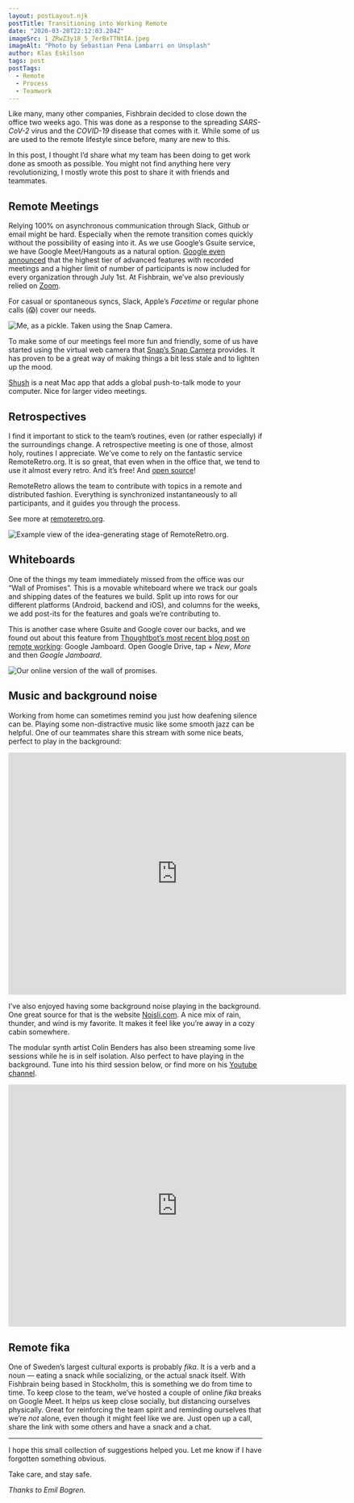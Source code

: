 ```yaml
---
layout: postLayout.njk
postTitle: Transitioning into Working Remote
date: "2020-03-20T22:12:03.284Z"
imageSrc: 1_ZRwZ3y18_5_7erBxTTNtIA.jpeg
imageAlt: "Photo by Sebastian Pena Lambarri on Unsplash"
author: Klas Eskilson
tags: post
postTags:
  - Remote
  - Process
  - Teamwork
---
```


Like many, many other companies, Fishbrain decided to close down the office two weeks ago. This was done as a response to the spreading *SARS-CoV-2* virus and the *COVID-19* disease that comes with it. While some of us are used to the remote lifestyle since before, many are new to this.

In this post, I thought I’d share what my team has been doing to get work done as smooth as possible. You might not find anything here very revolutionizing, I mostly wrote this post to share it with friends and teammates.

## Remote Meetings

Relying 100% on asynchronous communication through Slack, Github or email might be hard. Especially when the remote transition comes quickly without the possibility of easing into it. As we use Google’s Gsuite service, we have Google Meet/Hangouts as a natural option. [Google even announced](https://support.google.com/meet/thread/32228664?hl=en) that the highest tier of advanced features with recorded meetings and a higher limit of number of participants is now included for every organization through July 1st. At Fishbrain, we’ve also previously relied on [Zoom](https://zoom.us/).

For casual or spontaneous syncs, Slack, Apple’s *Facetime* or regular phone calls (😱) cover our needs.

![Me, as a pickle. Taken using the Snap Camera.](1_Yh9loKUjiHKQfDJzgzG8yg.jpeg)

To make some of our meetings feel more fun and friendly, some of us have started using the virtual web camera that [Snap’s Snap Camera](http://snapcamera.snapchat.com/) provides. It has proven to be a great way of making things a bit less stale and to lighten up the mood.

[Shush](https://apps.apple.com/se/app/shush-microphone-manager/id496437906?l=en&mt=12) is a neat Mac app that adds a global push-to-talk mode to your computer. Nice for larger video meetings.

## Retrospectives

I find it important to stick to the team’s routines, even (or rather especially) if the surroundings change. A retrospective meeting is one of those, almost holy, routines I appreciate. We’ve come to rely on the fantastic service RemoteRetro.org. It is so great, that even when in the office that, we tend to use it almost every retro. And it’s free! And [open source](https://github.com/stride-nyc/remote_retro/)!

RemoteRetro allows the team to contribute with topics in a remote and distributed fashion. Everything is synchronized instantaneously to all participants, and it guides you through the process.

See more at [remoteretro.org](https://remoteretro.org/).

![Example view of the idea-generating stage of RemoteRetro.org.](1_acjcTCHxgGwG1IUTT3WKNQ.png)

## Whiteboards

One of the things my team immediately missed from the office was our “Wall of Promises”. This is a movable whiteboard where we track our goals and shipping dates of the features we build. Split up into rows for our different platforms (Android, backend and iOS), and columns for the weeks, we add post-its for the features and goals we’re contributing to.

This is another case where Gsuite and Google cover our backs, and we found out about this feature from [Thoughtbot’s most recent blog post on remote working](https://thoughtbot.com/blog/remote-tools-and-tips-in-these-remote-times): Google Jamboard. Open Google Drive, tap + *New*, *More* and then *Google Jamboard*.

![Our online version of the wall of promises.](1_cnV7TnS4DDvwCU8y0MIMuA.png)

## Music and background noise

Working from home can sometimes remind you just how deafening silence can be. Playing some non-distractive music like some smooth jazz can be helpful. One of our teammates share this stream with some nice beats, perfect to play in the background:

<iframe src="https://www.youtube.com/embed/5qap5aO4i9A" height="480" width="670" allowfullscreen="true" frameborder="0"></iframe>

I’ve also enjoyed having some background noise playing in the background. One great source for that is the website [Noisli.com](https://www.noisli.com/). A nice mix of rain, thunder, and wind is my favorite. It makes it feel like you’re away in a cozy cabin somewhere.

The modular synth artist Colin Benders has also been streaming some live sessions while he is in self isolation. Also perfect to have playing in the background. Tune into his third session below, or find more on his [Youtube channel](https://www.youtube.com/channel/UCx74vAHCehhLOeQNwbJcGyQ).

<iframe src="https://www.youtube.com/embed/r023qzhuoqE" height="480" width="670" allowfullscreen="true" frameborder="0"></iframe>

## Remote fika

One of Sweden’s largest cultural exports is probably *fika*. It is a verb and a noun — eating a snack while socializing, or the actual snack itself. With Fishbrain being based in Stockholm, this is something we do from time to time. To keep close to the team, we’ve hosted a couple of online *fika* breaks on Google Meet. It helps us keep close socially, but distancing ourselves physically. Great for reinforcing the team spirit and reminding ourselves that we’re *not* alone, even though it might feel like we are. Just open up a call, share the link with some others and have a snack and a chat.

---

I hope this small collection of suggestions helped you. Let me know if I have forgotten something obvious.

Take care, and stay safe.

*Thanks to Emil Bogren.*
